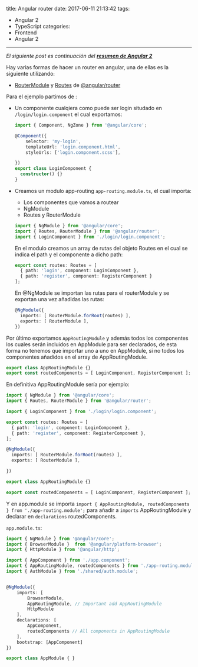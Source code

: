title: Angular router
date: 2017-06-11 21:13:42
tags:
- Angular 2
- TypeScript
categories:
- Frontend
- Angular 2
---

*El siguiente post es continuación del **[resumen de Angular 2](/2017/01/30/angular2/)***

Hay varias formas de hacer un router en angular, una de ellas es la siguiente utilizando:
 * [RouterModule](https://angular.io/docs/ts/latest/api/router/index/RouterModule-class.html) y [Routes](https://angular.io/docs/ts/latest/api/router/index/Routes-type-alias.html) de [@angular/router](https://angular.io/docs/ts/latest/api/#!?query=router)

Para el ejemplo partimos de :

* Un componente cualqiera como puede ser login situdado en `/login/login.component` el cual exportamos:
  ```ts
  import { Component, NgZone } from '@angular/core';

  @Component({
      selector: 'my-login',
      templateUrl: 'login.component.html',
      styleUrls: ['login.component.scss'],

  })
  export class LoginComponent {
    constructor() {}
  }
  ```

* Creamos un modulo app-routing `app-routing.module.ts`, el cual importa:
  * Los componentes que vamos a routear
  * NgModule
  * Routes y RouterModule

  ```ts
  import { NgModule } from '@angular/core';
  import { Routes, RouterModule } from '@angular/router';
  import { LoginComponent } from './login/login.component';

  ```

  En el modulo creamos un array de rutas del objeto Routes en el cual se indica el path y el componente a dicho path:
    ```ts
    export const routes: Routes = [
      { path: 'login', component: LoginComponent },
      { path: 'register', component: RegisterComponent }
    ];
    ```

  En @NgModule se importan las rutas para el routerModule y se exportan una vez añadidas las rutas:

    ```ts
    @NgModule({
      imports: [ RouterModule.forRoot(routes) ],
      exports: [ RouterModule ],
    })
    ```

Por último exportamos `AppRoutingModule` y además todos los componentes los cuales serán incluidos en AppModule para ser declarados, de esta forma no tenemos que importar uno a uno en AppModule, si no todos los componentes añadidos en el array de AppRoutingModule.

```ts
export class AppRoutingModule {}
export const routedComponents = [ LoginComponent, RegisterComponent ];

```

En definitiva AppRoutingModule sería por ejemplo:

```ts
import { NgModule } from '@angular/core';
import { Routes, RouterModule } from '@angular/router';

import { LoginComponent } from './login/login.component';

export const routes: Routes = [
  { path: 'login', component: LoginComponent },
  { path: 'register', component: RegisterComponent },
];

@NgModule({
  imports: [ RouterModule.forRoot(routes) ],
  exports: [ RouterModule ],

})

export class AppRoutingModule {}

export const routedComponents = [ LoginComponent, RegisterComponent ];


```

Y en app.module se importa `import { AppRoutingModule, routedComponents } from './app-routing.module';` para añadir a `imports` AppRoutingModule y declarar en `declarations` routedComponents.

`app.module.ts`:

```ts
import { NgModule } from '@angular/core';
import { BrowserModule }  from '@angular/platform-browser';
import { HttpModule } from '@angular/http';

import { AppComponent } from './app.component';
import { AppRoutingModule, routedComponents } from './app-routing.module';
import { AuthModule } from './shared/auth.module';


@NgModule({
    imports: [
        BrowserModule,
        AppRoutingModule, // Important add AppRoutingModule
        HttpModule
    ],
    declarations: [
        AppComponent,
        routedComponents // All components in AppRoutingModule
    ],
    bootstrap: [AppComponent]
})

export class AppModule { }

```

